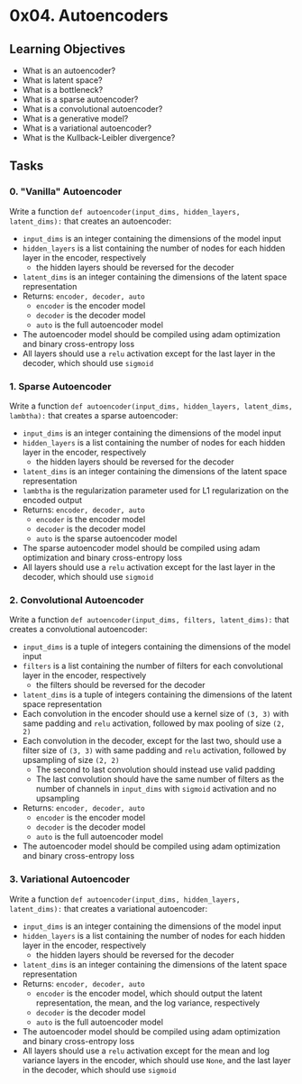 0x04. Autoencoders
==================

Learning Objectives
-------------------

-   What is an autoencoder?
-   What is latent space?
-   What is a bottleneck?
-   What is a sparse autoencoder?
-   What is a convolutional autoencoder?
-   What is a generative model?
-   What is a variational autoencoder?
-   What is the Kullback-Leibler divergence?

Tasks
-----

### 0\. "Vanilla" Autoencoder

Write a function `def autoencoder(input_dims, hidden_layers, latent_dims):` that creates an autoencoder:

-   `input_dims` is an integer containing the dimensions of the model input
-   `hidden_layers` is a list containing the number of nodes for each hidden layer in the encoder, respectively
    -   the hidden layers should be reversed for the decoder
-   `latent_dims` is an integer containing the dimensions of the latent space representation
-   Returns: `encoder, decoder, auto`
    -   `encoder` is the encoder model
    -   `decoder` is the decoder model
    -   `auto` is the full autoencoder model
-   The autoencoder model should be compiled using adam optimization and binary cross-entropy loss
-   All layers should use a `relu` activation except for the last layer in the decoder, which should use `sigmoid`

### 1\. Sparse Autoencoder

Write a function `def autoencoder(input_dims, hidden_layers, latent_dims, lambtha):` that creates a sparse autoencoder:

-   `input_dims` is an integer containing the dimensions of the model input
-   `hidden_layers` is a list containing the number of nodes for each hidden layer in the encoder, respectively
    -   the hidden layers should be reversed for the decoder
-   `latent_dims` is an integer containing the dimensions of the latent space representation
-   `lambtha` is the regularization parameter used for L1 regularization on the encoded output
-   Returns: `encoder, decoder, auto`
    -   `encoder` is the encoder model
    -   `decoder` is the decoder model
    -   `auto` is the sparse autoencoder model
-   The sparse autoencoder model should be compiled using adam optimization and binary cross-entropy loss
-   All layers should use a `relu` activation except for the last layer in the decoder, which should use `sigmoid`

### 2\. Convolutional Autoencoder

Write a function `def autoencoder(input_dims, filters, latent_dims):` that creates a convolutional autoencoder:

-   `input_dims` is a tuple of integers containing the dimensions of the model input
-   `filters` is a list containing the number of filters for each convolutional layer in the encoder, respectively
    -   the filters should be reversed for the decoder
-   `latent_dims` is a tuple of integers containing the dimensions of the latent space representation
-   Each convolution in the encoder should use a kernel size of `(3, 3)` with same padding and `relu` activation, followed by max pooling of size `(2, 2)`
-   Each convolution in the decoder, except for the last two, should use a filter size of `(3, 3)` with same padding and `relu` activation, followed by upsampling of size `(2, 2)`
    -   The second to last convolution should instead use valid padding
    -   The last convolution should have the same number of filters as the number of channels in `input_dims` with `sigmoid` activation and no upsampling
-   Returns: `encoder, decoder, auto`
    -   `encoder` is the encoder model
    -   `decoder` is the decoder model
    -   `auto` is the full autoencoder model
-   The autoencoder model should be compiled using adam optimization and binary cross-entropy loss

### 3\. Variational Autoencoder

Write a function `def autoencoder(input_dims, hidden_layers, latent_dims):` that creates a variational autoencoder:

-   `input_dims` is an integer containing the dimensions of the model input
-   `hidden_layers` is a list containing the number of nodes for each hidden layer in the encoder, respectively
    -   the hidden layers should be reversed for the decoder
-   `latent_dims` is an integer containing the dimensions of the latent space representation
-   Returns: `encoder, decoder, auto`
    -   `encoder` is the encoder model, which should output the latent representation, the mean, and the log variance, respectively
    -   `decoder` is the decoder model
    -   `auto` is the full autoencoder model
-   The autoencoder model should be compiled using adam optimization and binary cross-entropy loss
-   All layers should use a `relu` activation except for the mean and log variance layers in the encoder, which should use `None`, and the last layer in the decoder, which should use `sigmoid`
